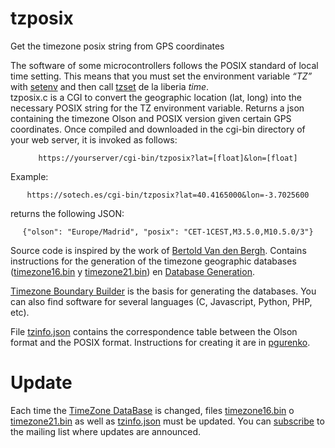 # tzposix
Get the timezone posix string from GPS coordinates

The software of some microcontrollers follows the POSIX standard of local time setting. This means that you must set the environment variable *“TZ”* with [setenv](http://man7.org/linux/man-pages/man3/setenv.3.html) and then call [tzset](http://man7.org/linux/man-pages/man3/tzset.3.html) de la liberia *time*.  
tzposix.c is a CGI to convert the geographic location (lat, long) into the necessary POSIX string for the TZ environment variable. Returns a json containing the timezone Olson and POSIX version given certain GPS coordinates. Once compiled and downloaded in the cgi-bin directory of your web server, it is invoked as follows:  
<center>

    https://yourserver/cgi-bin/tzposix?lat=[float]&lon=[float]

</center>
Example:  
<center>

    https://sotech.es/cgi-bin/tzposix?lat=40.4165000&lon=-3.7025600

</center>

returns the following JSON:
<center>

    {"olson": "Europe/Madrid", "posix": "CET-1CEST,M3.5.0,M10.5.0/3"}

</center>

Source code is inspired by the work of [Bertold Van den Bergh](https://github.com/BertoldVdb/ZoneDetect).  Contains instructions for the generation of the timezone geographic databases ([timezone16.bin](./timezone16.bin) y [timezone21.bin](./timezone21.bin)) en [Database Generation](https://github.com/BertoldVdb/ZoneDetect/database).

[Timezone Boundary Builder](https://github.com/evansiroky/timezone-boundary-builder) is the basis for generating the databases. You can also find software for several languages (C, Javascript, Python, PHP, etc).

File [tzinfo.json](./tzinfo.json)  contains the correspondence table between the Olson format and the POSIX format. Instructions for creating it are in [pgurenko](https://github.com/pgurenko/tzinfo).
# Update
Each time the [TimeZone DataBase](https://www.iana.org/time-zones) is changed, files [timezone16.bin](./timezone16.bin) o [timezone21.bin](./timezone21.bin) as well as [tzinfo.json](./tzinfo.json) must be updated.
You can [subscribe](http://mm.icann.org/mailman/listinfo/tz-announce) to the mailing list where updates are announced.



